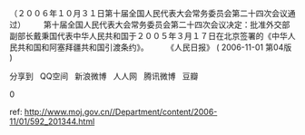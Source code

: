 
（２００６年１０月３１日第十届全国人民代表大会常务委员会第二十四次会议通过） 　　第十届全国人民代表大会常务委员会第二十四次会议决定：批准外交部副部长戴秉国代表中华人民共和国于２００５年３月１７日在北京签署的《中华人民共和国和阿塞拜疆共和国引渡条约》。        《人民日报》 ( 2006-11-01 第04版 )


分享到  
       QQ空间  
       新浪微博  
       人人网  
       腾讯微博  
       豆瓣  
       
0






 ref: <http://www.moj.gov.cn//Department/content/2006-11/01/592_201344.html>